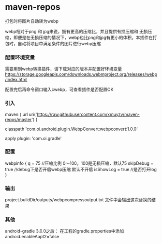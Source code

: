# maven-repos
打包时将图片自动转为webp

webp相对于png 和 jpg来说，拥有更高的压缩比，并且提供有损压缩和 无损压缩，即便是在无损压缩的情况下，webp也比png和jpg有更小的体积。本插件在打包时，自动将项目中满足条件的图片进行webp压缩

### 配置环境变量

需要用到webp转换插件，请下载对应的版本并配置好环境变量
https://storage.googleapis.com/downloads.webmproject.org/releases/webp/index.html

配置完后再命令窗口输入cwebp，可查看插件是否配置OK

### 引入

maven {
            url uri('https://raw.githubusercontent.com/xmuyzy/maven-repos/master')
        }
        
classpath 'com.oi.android.plugin.WebpConvert:webpconvert:1.0.0'


apply plugin: 'com.oi.gradle'

### 配置

webpinfo {
    q = 75  //压缩比例 0～100，100是无损压缩，默认75
    skipDebug = true //debug下是否开启webp压缩 默认不开启
    isShowLog = true //是否打开log
}

### 输出

project.buildDir/outputs/webpcompressoutput.txt 文件中会输出这次替换的结果
### 其他
android-gradle 3.0.0之后：
在工程的gradle.properties中添加
android.enableAapt2=false


